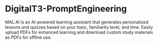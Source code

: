 # DigitalT3-PromptEngineering
MAL.AI is an AI-powered learning assistant that generates personalized lessons and quizzes based on your topic, familiarity level, and time. Easily upload PDFs for enhanced learning and download custom study materials as PDFs for offline use.
